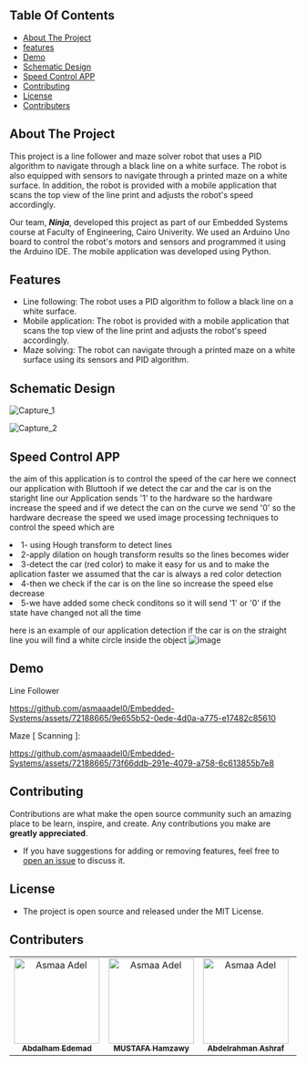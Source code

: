 <br/>

## Table Of Contents

- [About The Project](#about-the-project)
- [features](#features)
- [Demo](#demo)
- [Schematic Design](#schematic-design)
- [Speed Control APP](#speed-control-app)
- [Contributing](#contributing)
- [License](#license)
- [Contributers](#contributers)
## About The Project

This project is a line follower and maze solver robot that uses a PID algorithm to navigate through a black line on a white surface. The robot is also equipped with sensors to navigate through a printed maze on a white surface. In addition, the robot is provided with a mobile application that scans the top view of the line print and adjusts the robot's speed accordingly.

Our team, <em><b>Ninja</b></em>, developed this project as part of our Embedded Systems course at Faculty of Engineering, Cairo Univerity. We used an Arduino Uno board to control the robot's motors and sensors and programmed it using the Arduino IDE. The mobile application was developed using Python.


## Features
* Line following: The robot uses a PID algorithm to follow a black line on a white surface.
* Mobile application: The robot is provided with a mobile application that scans the top view of the line print and adjusts the robot's speed accordingly.
* Maze solving: The robot can navigate through a printed maze on a white surface using its sensors and PID algorithm.


## Schematic Design

![Capture_1](https://github.com/asmaaadel0/Embedded-Systems/assets/72188665/2f360ebb-bc28-4bf0-bc78-fafabb2a6169)

![Capture_2](https://github.com/asmaaadel0/Embedded-Systems/assets/72188665/28abc2cb-436d-40e3-a2f1-be9c89de0733)


## Speed Control APP
<p>the aim of this application is to control the speed of the car
here we connect our application with Bluttooh if we detect the car and the car is on the staright line our Application sends '1'
to the hardware so the hardware increase the speed and if we detect the can on the curve we send '0' so the hardware decrease the speed
we used image processing techniques to control the speed which are </p>

<li>1- using Hough transform to detect lines</li> 
<li>2-apply dilation on hough transform results so the lines becomes wider </li>
<li>3-detect the car (red color) to make it easy for us and to make the aplication faster we assumed that the car is always a red color detection</li>
<li>4-then we check if the car is on the line so increase the speed else decrease </li>
<li>5-we have added some check conditons so it will send '1' or '0' if the state have changed not all the time</li>

here is an example of our application detection 
if the car is on the straight line you will find a white circle inside the object 
![image](https://github.com/asmaaadel0/Embedded-Systems/assets/88630231/0c52c4a3-3ab3-465a-b15e-13fa484d8fc9)


## Demo

Line Follower 



https://github.com/asmaaadel0/Embedded-Systems/assets/72188665/9e655b52-0ede-4d0a-a775-e17482c85610



Maze [ Scanning ]: 



https://github.com/asmaaadel0/Embedded-Systems/assets/72188665/73f66ddb-291e-4079-a758-6c613855b7e8


## Contributing

Contributions are what make the open source community such an amazing place to be learn, inspire, and create. Any contributions you make are **greatly appreciated**.
- If you have suggestions for adding or removing features, feel free to [open an issue](https://github.com/asmaaadel0/Embedded-Systems/issues/new) to discuss it.


 ## License
- The project is open source and released under the MIT License.

## Contributers
<table>
  <tr>
   <td align="center">
    <a href="https://github.com/abdalhamedemad" target="_black">
    <img src="https://avatars.githubusercontent.com/u/76442606?v=4" width="150px;" alt="Asmaa Adel"/>
    <br />
    <sub><b>Abdalham Edemad</b></sub></a>
    </td>
    <td align="center">
    <a href="https://github.com/MUSTAFA-Hamzawy" target="_black">
    <img src="https://avatars.githubusercontent.com/u/72188665?v=4" width="150px;" alt="Asmaa Adel"/>
    <br />
    <sub><b>MUSTAFA Hamzawy</b></sub></a>
    </td>
   <td align="center">
    <a href="https://github.com/AbdelrahmanAshrafMohamedelsayed" target="_black">
    <img src="https://avatars.githubusercontent.com/u/97232730?v=4" width="150px;" alt="Asmaa Adel"/>
    <br />
    <sub><b>Abdelrahman Ashraf</b></sub></a>
    </td>
    <td align="center">
    <a href="https://github.com/karimsaqer" target="_black">
    <img src="https://avatars.githubusercontent.com/u/92232949?v=4" width="150px;" alt="Asmaa Adel"/>
    <br />
    <sub><b>Karim Saqer</b></sub></a>
    </td>
     <td align="center">
    <a href="https://github.com/Rufaida-Kassem" target="_black">
    <img src="https://avatars.githubusercontent.com/u/68002137?v=4" width="150px;" alt="Asmaa Adel"/>
    <br />
    <sub><b>Rufaida Kassem</b></sub></a>
    </td>
       <td align="center">
    <a href="https://github.com/doaamagdy2024" target="_black">
    <img src="https://avatars.githubusercontent.com/u/71094316?v=4" width="150px;" alt="Asmaa Adel"/>
    <br />
    <sub><b>Doaa Magdy </b></sub></a>
    </td>
    <td align="center">
    <a href="https://github.com/asmaaadel0" target="_black">
    <img src="https://avatars.githubusercontent.com/u/88618793?s=400&u=886a14dc5ef5c205a8e51942efe9665ed8fd4717&v=4" width="150px;" alt="Asmaa Adel"/>
    <br />
    <sub><b>Asmaa Adel</b></sub></a>
    </td>
    <td align="center">
    <a href="https://github.com/Samaa-Hazem2001" target="_black">
    <img src="https://avatars.githubusercontent.com/u/82514924?v=4" width="150px;" alt="Asmaa Adel"/>
    <br />
    <sub><b>Samaa Hazem</b></sub></a>
    </td>
    <td align="center">
    <a href="https://github.com/norhanreda" target="_black">
    <img src="https://avatars.githubusercontent.com/u/88630231?v=4" width="150px;" alt="norhan reda"/>
    <br />
    <sub><b>Norhan Reda</b></sub></a>
    </td>
    <td align="center">
    <a href="https://github.com/Hoda233" target="_black">
    <img src="https://avatars.githubusercontent.com/u/77369927?v=4" width="150px;" alt="HodaGamal"/>
    <br />
    <sub><b>Hoda Gamal</b></sub></a>
    </td>
  </tr>
 </table>
